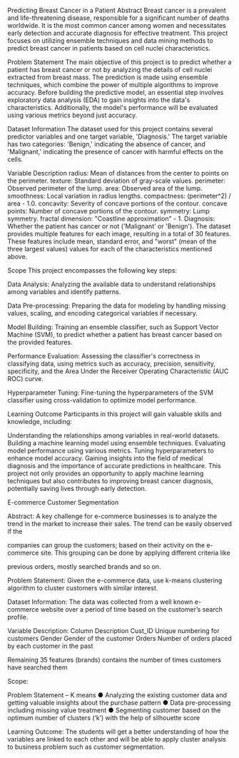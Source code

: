 Predicting Breast Cancer in a Patient
Abstract
        Breast cancer is a prevalent and life-threatening disease, responsible for a significant number of deaths worldwide. It is the most common cancer among women and necessitates early detection and accurate diagnosis for effective treatment. This project focuses on utilizing ensemble techniques and data mining methods to predict breast cancer in patients based on cell nuclei characteristics.

Problem Statement
        The main objective of this project is to predict whether a patient has breast cancer or not by analyzing the details of cell nuclei extracted from breast mass. The prediction is made using ensemble techniques, which combine the power of multiple algorithms to improve accuracy. Before building the predictive model, an essential step involves exploratory data analysis (EDA) to gain insights into the data's characteristics. Additionally, the model's performance will be evaluated using various metrics beyond just accuracy.

Dataset Information
        The dataset used for this project contains several predictor variables and one target variable, 'Diagnosis.' The target variable has two categories: 'Benign,' indicating the absence of cancer, and 'Malignant,' indicating the presence of cancer with harmful effects on the cells.

Variable Description
radius: Mean of distances from the center to points on the perimeter.
texture: Standard deviation of gray-scale values.
perimeter: Observed perimeter of the lump.
area: Observed area of the lump.
smoothness: Local variation in radius lengths.
compactness: (perimeter^2) / area - 1.0.
concavity: Severity of concave portions of the contour.
concave points: Number of concave portions of the contour.
symmetry: Lump symmetry.
fractal dimension: "Coastline approximation" - 1.
Diagnosis: Whether the patient has cancer or not ('Malignant' or 'Benign').
The dataset provides multiple features for each image, resulting in a total of 30 features. These features include mean, standard error, and "worst" (mean of the three largest values) values for each of the characteristics mentioned above.

Scope
This project encompasses the following key steps:

Data Analysis: Analyzing the available data to understand relationships among variables and identify patterns.

Data Pre-processing: Preparing the data for modeling by handling missing values, scaling, and encoding categorical variables if necessary.

Model Building: Training an ensemble classifier, such as Support Vector Machine (SVM), to predict whether a patient has breast cancer based on the provided features.

Performance Evaluation: Assessing the classifier's correctness in classifying data, using metrics such as accuracy, precision, sensitivity, specificity, and the Area Under the Receiver Operating Characteristic (AUC ROC) curve.

Hyperparameter Tuning: Fine-tuning the hyperparameters of the SVM classifier using cross-validation to optimize model performance.

Learning Outcome
Participants in this project will gain valuable skills and knowledge, including:

Understanding the relationships among variables in real-world datasets.
Building a machine learning model using ensemble techniques.
Evaluating model performance using various metrics.
Tuning hyperparameters to enhance model accuracy.
Gaining insights into the field of medical diagnosis and the importance of accurate predictions in healthcare.
This project not only provides an opportunity to apply machine learning techniques but also contributes to improving breast cancer diagnosis, potentially saving lives through early detection.





E-commerce Customer Segmentation

Abstract:
A key challenge for e-commerce businesses is to analyze the trend in the
market to increase their sales. The trend can be easily observed if the

companies can group the customers; based on their activity on the e-
commerce site. This grouping can be done by applying different criteria like

previous orders, mostly searched brands and so on.

Problem Statement:
Given the e-commerce data, use k-means clustering algorithm to cluster
customers with similar interest.

Dataset Information:
The data was collected from a well known e-commerce website over a
period of time based on the customer’s search profile.

Variable Description:
Column Description
Cust_ID Unique numbering for customers
Gender Gender of the customer
Orders Number of orders placed by each customer in the past

Remaining 35 features (brands) contains the number of times
customers have searched them

Scope:

Problem Statement – K means
● Analyzing the existing customer data and getting valuable insights
about the purchase pattern
● Data pre-processing including missing value treatment
● Segmenting customer based on the optimum number of clusters (‘k’)
with the help of silhouette score

Learning Outcome:
The students will get a better understanding of how the variables are
linked to each other and will be able to apply cluster analysis to business
problem such as customer segmentation.





